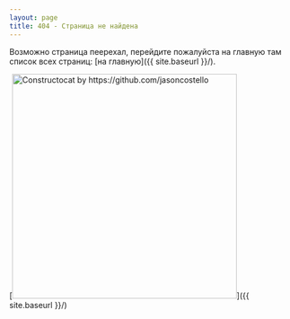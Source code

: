 ```yaml
---
layout: page
title: 404 - Страница не найдена
---
```


Возможно страница пеерехал, перейдите пожалуйста на главную там список всех страниц: [на главную]({{ site.baseurl }}/).

[<img src="{{ site.baseurl }}/images/404.jpg" alt="Constructocat by https://github.com/jasoncostello" style="width: 400px;"/>]({{ site.baseurl }}/)
